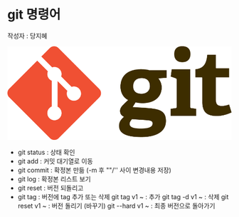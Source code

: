 # git 명령어
작성자 : 당지혜


![git](../assets/git.png)

* git status : 상태 확인
* git add : 커밋 대기열로 이동
* git commit : 확정본 만듦 (-m 후 ""/'' 사이 변경내용 저장)
* git log : 확정본 리스트 보기
* git reset : 버전 되돌리고
* git tag : 버전에 tag 추가 또는 삭제 
git tag v1 ~ : 추가
git tag -d v1 ~ : 삭제
git reset v1 ~ : 버전 돌리기 (바꾸기)
git --hard v1 ~ : 최종 버전으로 돌아가기 